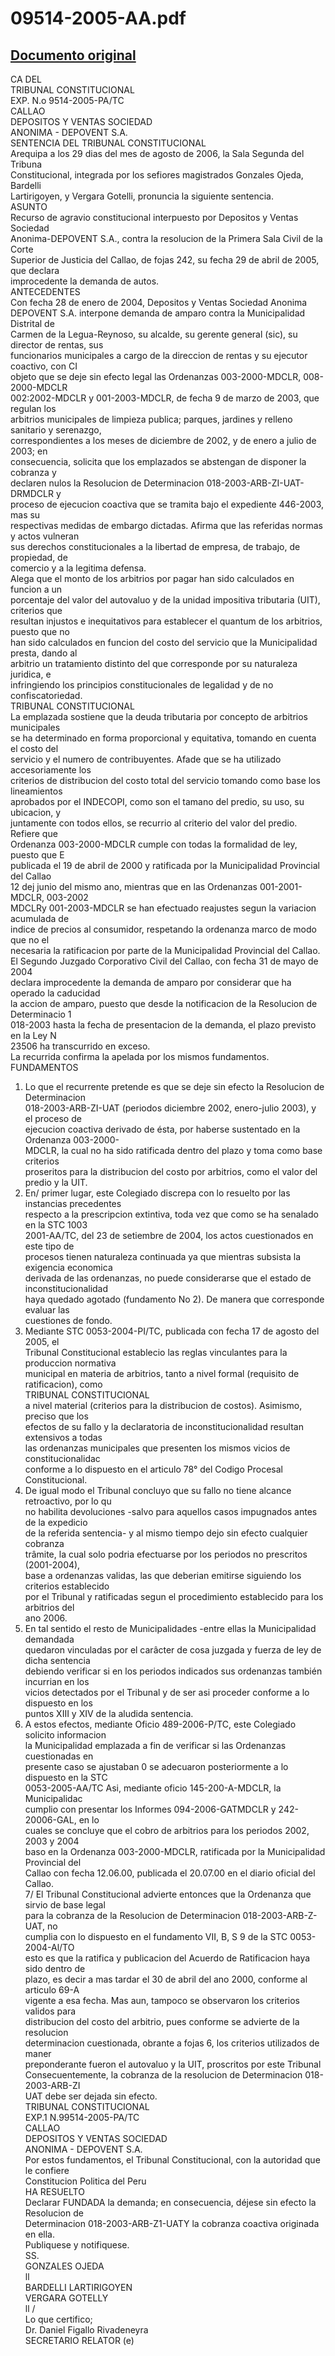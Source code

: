
09514-2005-AA.pdf
=================
  
[Documento original](https://tc.gob.pe/jurisprudencia/2006/09514-2005-AA.pdf)  
---  
CA DEL  
TRIBUNAL CONSTITUCIONAL  
EXP. N.o 9514-2005-PA/TC  
CALLAO  
DEPOSITOS Y VENTAS SOCIEDAD  
ANONIMA - DEPOVENT S.A.  
SENTENCIA DEL TRIBUNAL CONSTITUCIONAL  
Arequipa a los 29 dias del mes de agosto de 2006, la Sala Segunda del Tribuna  
Constitucional, integrada por los sefiores magistrados Gonzales Ojeda, Bardelli  
Lartirigoyen, y Vergara Gotelli, pronuncia la siguiente sentencia.  
ASUNTO  
Recurso de agravio constitucional interpuesto por Depositos y Ventas Sociedad  
Anonima-DEPOVENT S.A., contra la resolucion de la Primera Sala Civil de la Corte  
Superior de Justicia del Callao, de fojas 242, su fecha 29 de abril de 2005, que declara  
improcedente la demanda de autos.  
ANTECEDENTES  
Con fecha 28 de enero de 2004, Depositos y Ventas Sociedad Anonima  
DEPOVENT S.A. interpone demanda de amparo contra la Municipalidad Distrital de  
Carmen de la Legua-Reynoso, su alcalde, su gerente general (sic), su director de rentas, sus  
funcionarios municipales a cargo de la direccion de rentas y su ejecutor coactivo, con CI  
objeto que se deje sin efecto legal las Ordenanzas 003-2000-MDCLR, 008-2000-MDCLR  
002:2002-MDCLR y 001-2003-MDCLR, de fecha 9 de marzo de 2003, que regulan los  
arbitrios municipales de limpieza publica; parques, jardines y relleno sanitario y serenazgo,  
correspondientes a los meses de diciembre de 2002, y de enero a julio de 2003; en  
consecuencia, solicita que los emplazados se abstengan de disponer la cobranza y  
declaren nulos la Resolucion de Determinacion 018-2003-ARB-ZI-UAT-DRMDCLR y  
proceso de ejecucion coactiva que se tramita bajo el expediente 446-2003, mas su  
respectivas medidas de embargo dictadas. Afirma que las referidas normas y actos vulneran  
sus derechos constitucionales a la libertad de empresa, de trabajo, de propiedad, de  
comercio y a la legitima defensa.  
Alega que el monto de los arbitrios por pagar han sido calculados en funcion a un  
porcentaje del valor del autovaluo y de la unidad impositiva tributaria (UIT), criterios que  
resultan injustos e inequitativos para establecer el quantum de los arbitrios, puesto que no  
han sido calculados en funcion del costo del servicio que la Municipalidad presta, dando al  
arbitrio un tratamiento distinto del que corresponde por su naturaleza juridica, e  
infringiendo los principios constitucionales de legalidad y de no confiscatoriedad.  
TRIBUNAL CONSTITUCIONAL  
La emplazada sostiene que la deuda tributaria por concepto de arbitrios municipales  
se ha determinado en forma proporcional y equitativa, tomando en cuenta el costo del  
servicio y el numero de contribuyentes. Afade que se ha utilizado accesoriamente los  
criterios de distribucion del costo total del servicio tomando como base los lineamientos  
aprobados por el INDECOPI, como son el tamano del predio, su uso, su ubicacion, y  
juntamente con todos ellos, se recurrio al criterio del valor del predio. Refiere que  
Ordenanza 003-2000-MDCLR cumple con todas la formalidad de ley, puesto que E  
publicada el 19 de abril de 2000 y ratificada por la Municipalidad Provincial del Callao  
12 dej junio del mismo ano, mientras que en las Ordenanzas 001-2001-MDCLR, 003-2002  
MDCLRy 001-2003-MDCLR se han efectuado reajustes segun la variacion acumulada de  
indice de precios al consumidor, respetando la ordenanza marco de modo que no el  
necesaria la ratificacion por parte de la Municipalidad Provincial del Callao.  
El Segundo Juzgado Corporativo Civil del Callao, con fecha 31 de mayo de 2004  
declara improcedente la demanda de amparo por considerar que ha operado la caducidad  
la accion de amparo, puesto que desde la notificacion de la Resolucion de Determinacio 1  
018-2003 hasta la fecha de presentacion de la demanda, el plazo previsto en la Ley N  
23506 ha transcurrido en exceso.  
La recurrida confirma la apelada por los mismos fundamentos.  
FUNDAMENTOS  
1. Lo que el recurrente pretende es que se deje sin efecto la Resolucion de Determinacion  
018-2003-ARB-ZI-UAT (periodos diciembre 2002, enero-julio 2003), y el proceso de  
ejecucion coactiva derivado de ésta, por haberse sustentado en la Ordenanza 003-2000-  
MDCLR, la cual no ha sido ratificada dentro del plazo y toma como base criterios  
proseritos para la distribucion del costo por arbitrios, como el valor del predio y la UIT.  
2. En/ primer lugar, este Colegiado discrepa con lo resuelto por las instancias precedentes  
respecto a la prescripcion extintiva, toda vez que como se ha senalado en la STC 1003  
2001-AA/TC, del 23 de setiembre de 2004, los actos cuestionados en este tipo de  
procesos tienen naturaleza continuada ya que mientras subsista la exigencia economica  
derivada de las ordenanzas, no puede considerarse que el estado de inconstitucionalidad  
haya quedado agotado (fundamento No 2). De manera que corresponde evaluar las  
cuestiones de fondo.  
3. Mediante STC 0053-2004-PI/TC, publicada con fecha 17 de agosto del 2005, el  
Tribunal Constitucional establecio las reglas vinculantes para la produccion normativa  
municipal en materia de arbitrios, tanto a nivel formal (requisito de ratificacion), como  
TRIBUNAL CONSTITUCIONAL  
a nivel material (criterios para la distribucion de costos). Asimismo, preciso que los  
efectos de su fallo y la declaratoria de inconstitucionalidad resultan extensivos a todas  
las ordenanzas municipales que presenten los mismos vicios de constitucionalidac  
conforme a lo dispuesto en el articulo 78° del Codigo Procesal Constitucional.  
4. De igual modo el Tribunal concluyo que su fallo no tiene alcance retroactivo, por lo qu  
no habilita devoluciones -salvo para aquellos casos impugnados antes de la expedicio  
de la referida sentencia- y al mismo tiempo dejo sin efecto cualquier cobranza  
trâmite, la cual solo podria efectuarse por los periodos no prescritos (2001-2004),  
base a ordenanzas validas, las que deberian emitirse siguiendo los criterios establecido  
por el Tribunal y ratificadas segun el procedimiento establecido para los arbitrios del  
ano 2006.  
5. En tal sentido el resto de Municipalidades -entre ellas la Municipalidad demandada  
quedaron vinculadas por el carâcter de cosa juzgada y fuerza de ley de dicha sentencia  
debiendo verificar si en los periodos indicados sus ordenanzas también incurrian en los  
vicios detectados por el Tribunal y de ser asi proceder conforme a lo dispuesto en los  
puntos XIII y XIV de la aludida sentencia.  
6. A estos efectos, mediante Oficio 489-2006-P/TC, este Colegiado solicito informacion  
la Municipalidad emplazada a fin de verificar si las Ordenanzas cuestionadas en  
presente caso se ajustaban 0 se adecuaron posteriormente a lo dispuesto en la STC  
0053-2005-AA/TC Asi, mediante oficio 145-200-A-MDCLR, la Municipalidac  
cumplio con presentar los Informes 094-2006-GATMDCLR y 242-20006-GAL, en lo  
cuales se concluye que el cobro de arbitrios para los periodos 2002, 2003 y 2004  
baso en la Ordenanza 003-2000-MDCLR, ratificada por la Municipalidad Provincial del  
Callao con fecha 12.06.00, publicada el 20.07.00 en el diario oficial del Callao.  
7/ El Tribunal Constitucional advierte entonces que la Ordenanza que sirvio de base legal  
para la cobranza de la Resolucion de Determinacion 018-2003-ARB-Z-UAT, no  
cumplia con lo dispuesto en el fundamento VII, B, S 9 de la STC 0053-2004-Al/TO  
esto es que la ratifica y publicacion del Acuerdo de Ratificacion haya sido dentro de  
plazo, es decir a mas tardar el 30 de abril del ano 2000, conforme al articulo 69-A  
vigente a esa fecha. Mas aun, tampoco se observaron los criterios validos para  
distribucion del costo del arbitrio, pues conforme se advierte de la resolucion  
determinacion cuestionada, obrante a fojas 6, los criterios utilizados de maner  
preponderante fueron el autovaluo y la UIT, proscritos por este Tribunal  
Consecuentemente, la cobranza de la resolucion de Determinacion 018-2003-ARB-ZI  
UAT debe ser dejada sin efecto.  
TRIBUNAL CONSTITUCIONAL  
EXP.1 N.99514-2005-PA/TC  
CALLAO  
DEPOSITOS Y VENTAS SOCIEDAD  
ANONIMA - DEPOVENT S.A.  
Por estos fundamentos, el Tribunal Constitucional, con la autoridad que le confiere  
Constitucion Politica del Peru  
HA RESUELTO  
Declarar FUNDADA la demanda; en consecuencia, déjese sin efecto la Resolucion de  
Determinacion 018-2003-ARB-Z1-UATY la cobranza coactiva originada en ella.  
Publiquese y notifiquese.  
SS.  
GONZALES OJEDA  
ll  
BARDELLI LARTIRIGOYEN  
VERGARA GOTELLY  
ll /  
Lo que certifico;  
Dr. Daniel Figallo Rivadeneyra  
SECRETARIO RELATOR (e)